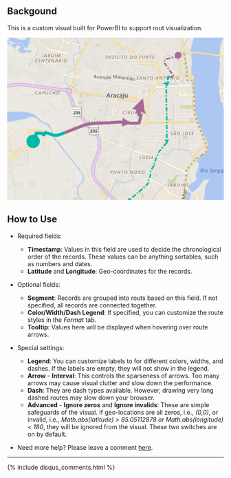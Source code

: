 ## Backgound
This is a custom visual built for PowerBI to support rout visualization.

![](assets/screenshot.png)

## How to Use
* Required fields: 
    * **Timestamp**: Values in this field are used to decide the chronological order of the records. These values can be anything sortables, such as numbers and dates.
    * **Latitude** and **Longitude**: Geo-coordinates for the records. 
* Optional fields:
    * **Segment**: Records are grouped into routs based on this field. If not specified, all records are connected together.
    * **Color/Width/Dash Legend**: If specified, you can customize the route styles in the _Format_ tab.
    * **Tooltip**: Values here will be displayed when hovering over route arrows.

* Special settings:
    * **Legend**: You can customize labels to for different colors, widths, and dashes. If the labels are empty, they will not show in the legend.
    * **Arrow** - **Interval**: This controls the sparseness of arrows. Too many arrows may cause visual clutter and slow down the performance.
    * **Dash**: They are dash types available. However, drawing very long dashed routes may slow down your browser.
    * **Advanced** - **Ignore zeros** and **Ignore invalids**: These are simple safeguards of the visual. If geo-locations are all zeros, i.e., _(0,0)_, or invalid, i.e., _Math.abs(latitude) > 85.05112878 or Math.abs(longitude) < 180_, they will be ignored from the visual. These two switches are on by default.
* Need more help? Please leave a comment [here](https://weiweicui.github.io/PowerBI-Routemap).

***
{% include disqus_comments.html %}